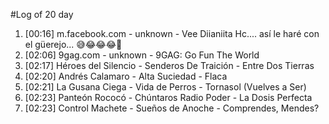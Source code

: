 #Log of 20 day

1. [00:16] m.facebook.com - unknown - Vee Diianiita Hc.... así le haré con el güerejo... 😅😂😂😂🤣
1. [02:06] 9gag.com - unknown - 9GAG: Go Fun The World
1. [02:17] Héroes del Silencio - Senderos De Traición - Entre Dos Tierras
1. [02:20] Andrés Calamaro - Alta Suciedad - Flaca
1. [02:21] La Gusana Ciega - Vida de Perros - Tornasol (Vuelves a Ser)
1. [02:23] Panteón Rococó - Chúntaros Radio Poder - La Dosis Perfecta
1. [02:23] Control Machete - Sueños de Anoche - Comprendes, Mendes?
